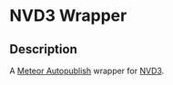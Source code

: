# NVD3 Wrapper

## Description
A [Meteor Autopublish](http://meteor.autopublish.com) 
wrapper for [NVD3](http://nvd3.org).

